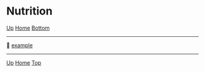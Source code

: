 <link rel="stylesheet" href="https://use.fontawesome.com/releases/v5.7.2/css/all.css" integrity="sha384-fnmOCqbTlWIlj8LyTjo7mOUStjsKC4pOpQbqyi7RrhN7udi9RwhKkMHpvLbHG9Sr" crossorigin="anonymous">

<span id="header"></span>
# Nutrition

[<i class="fas fa-arrow-circle-up"></i> Up](../index.md)
[<i class="fas fa-home"></i> Home](/example/docs/index.md)
<a href="#footer"><i class="fas fa-asterisk"></i> Bottom</a>

---



📄 [example](example.md)


---
<span id="footer"></span>
[<i class="fas fa-arrow-circle-up"></i> Up](../index.md)
[<i class="fas fa-home"></i> Home](/example/docs/index.md)
<a href="#header"><i class="fas fa-asterisk"></i> Top</a>